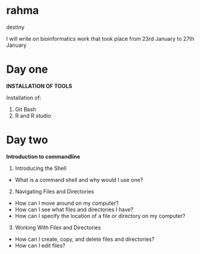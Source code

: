 # rahma
destiny

I will write on bioinformatics work that took place from 23rd January to 27th January
# Day one
**INSTALLATION OF TOOLS**

Installation of:
1. Git Bash 
2. R and R studio

# Day two 
**Introduction to commandline**
1. Introducing the Shell	
-  What is a command shell and why would I use one?
2. Navigating Files and Directories
- How can I move around on my computer?
- How can I see what files and directories I have?
- How can I specify the location of a file or directory on my computer?
3. Working With Files and Directories
-  How can I create, copy, and delete files and directories?
- How can I edit files?




